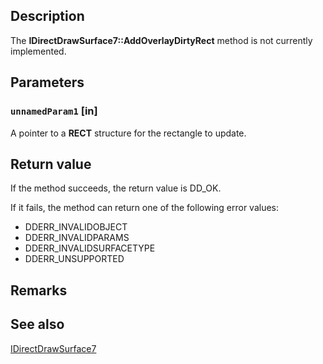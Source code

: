 ## Description

The **IDirectDrawSurface7::AddOverlayDirtyRect** method is not currently implemented.

## Parameters

### `unnamedParam1` [in]

A pointer to a **RECT** structure for the rectangle to update.

## Return value

If the method succeeds, the return value is DD_OK.

If it fails, the method can return one of the following error values:

* DDERR_INVALIDOBJECT
* DDERR_INVALIDPARAMS
* DDERR_INVALIDSURFACETYPE
* DDERR_UNSUPPORTED

## Remarks

## See also

[IDirectDrawSurface7](https://learn.microsoft.com/windows/desktop/api/ddraw/nn-ddraw-idirectdrawsurface7)